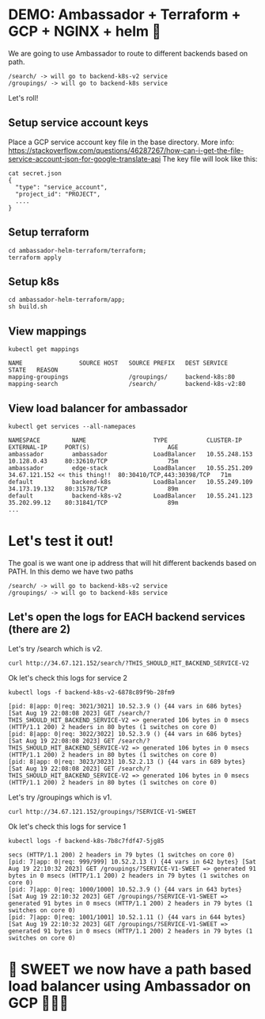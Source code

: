 # DEMO: Ambassador + Terraform + GCP + NGINX + helm  🚀

We are going to use Ambassador to route to different backends based on path.  
```
/search/ -> will go to backend-k8s-v2 service
/groupings/ -> will go to backend-k8s service
```

Let's roll! 
## Setup service account keys 

Place a GCP service account key file in the base directory. More info: https://stackoverflow.com/questions/46287267/how-can-i-get-the-file-service-account-json-for-google-translate-api 
The key file will look like this: 

```
cat secret.json 
{
  "type": "service_account",
  "project_id": "PROJECT",
  .... 
}
```

## Setup terraform 

```
cd ambassador-helm-terraform/terraform;
terraform apply 
```

## Setup k8s 

```
cd ambassador-helm-terraform/app;
sh build.sh

```

## View mappings 
```
kubectl get mappings

NAME                SOURCE HOST   SOURCE PREFIX   DEST SERVICE        STATE   REASON
mapping-groupings                 /groupings/     backend-k8s:80              
mapping-search                    /search/        backend-k8s-v2:80  
```

## View load balancer for ambassador 

```
kubectl get services --all-namepaces

NAMESPACE         NAME                   TYPE           CLUSTER-IP      EXTERNAL-IP     PORT(S)                      AGE
ambassador        ambassador             LoadBalancer   10.55.248.153   10.128.0.43     80:32610/TCP                 75m
ambassador        edge-stack             LoadBalancer   10.55.251.209   34.67.121.152 << this thing!!  80:30410/TCP,443:30398/TCP   71m
default           backend-k8s            LoadBalancer   10.55.249.109   34.173.19.132   80:31578/TCP                 89m
default           backend-k8s-v2         LoadBalancer   10.55.241.123   35.202.99.12    80:31841/TCP                 89m
... 
```


# Let's test it out! 

The goal is we want one ip address that will hit different backends based on PATH.   In this demo we have two paths 
```
/search/ -> will go to backend-k8s-v2 service
/groupings/ -> will go to backend-k8s service
```

## Let's open the logs for EACH backend services (there are 2)

Let's try /search which is v2. 

```
curl http://34.67.121.152/search/?THIS_SHOULD_HIT_BACKEND_SERVICE-V2
```
Ok let's check this logs for service 2

```
kubectl logs -f backend-k8s-v2-6878c89f9b-28fm9 

[pid: 8|app: 0|req: 3021/3021] 10.52.3.9 () {44 vars in 686 bytes} [Sat Aug 19 22:08:08 2023] GET /search/?THIS_SHOULD_HIT_BACKEND_SERVICE-V2 => generated 106 bytes in 0 msecs (HTTP/1.1 200) 2 headers in 80 bytes (1 switches on core 0)
[pid: 8|app: 0|req: 3022/3022] 10.52.3.9 () {44 vars in 686 bytes} [Sat Aug 19 22:08:08 2023] GET /search/?THIS_SHOULD_HIT_BACKEND_SERVICE-V2 => generated 106 bytes in 0 msecs (HTTP/1.1 200) 2 headers in 80 bytes (1 switches on core 0)
[pid: 8|app: 0|req: 3023/3023] 10.52.2.13 () {44 vars in 689 bytes} [Sat Aug 19 22:08:08 2023] GET /search/?THIS_SHOULD_HIT_BACKEND_SERVICE-V2 => generated 106 bytes in 0 msecs (HTTP/1.1 200) 2 headers in 80 bytes (1 switches on core 0)
```

Let's try /groupings which is v1. 

```
curl http://34.67.121.152/groupings/?SERVICE-V1-SWEET
```
Ok let's check this logs for service 1

```
kubectl logs -f backend-k8s-7b8c7fdf47-5jg85  

secs (HTTP/1.1 200) 2 headers in 79 bytes (1 switches on core 0)
[pid: 7|app: 0|req: 999/999] 10.52.2.13 () {44 vars in 642 bytes} [Sat Aug 19 22:10:32 2023] GET /groupings/?SERVICE-V1-SWEET => generated 91 bytes in 0 msecs (HTTP/1.1 200) 2 headers in 79 bytes (1 switches on core 0)
[pid: 7|app: 0|req: 1000/1000] 10.52.3.9 () {44 vars in 643 bytes} [Sat Aug 19 22:10:32 2023] GET /groupings/?SERVICE-V1-SWEET => generated 91 bytes in 0 msecs (HTTP/1.1 200) 2 headers in 79 bytes (1 switches on core 0)
[pid: 7|app: 0|req: 1001/1001] 10.52.1.11 () {44 vars in 644 bytes} [Sat Aug 19 22:10:32 2023] GET /groupings/?SERVICE-V1-SWEET => generated 91 bytes in 0 msecs (HTTP/1.1 200) 2 headers in 79 bytes (1 switches on core 0)
```



# 💸 SWEET we now have a path based load balancer using Ambassador on GCP 💸💸💸



